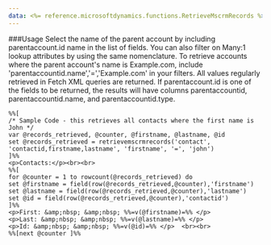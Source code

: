 ```yaml
---
data: <%= reference.microsoftdynamics.functions.RetrieveMscrmRecords %>
---
```

###Usage
Select the name of the parent account by including parentaccount.id name in the list of fields. You can also filter on Many:1 lookup attributes by using the same nomenclature. To retrieve accounts where the parent account's name is Example.com, include 'parentaccountid.name','=','Example.com' in your filters. All values regularly retrieved in Fetch XML queries are returned. If parentaccount.id is one of the fields to be returned, the results will have columns parentaccountid, parentaccountid.name, and parentaccountid.type.
```
%%[
/* Sample Code - this retrieves all contacts where the first name is John */
var @records_retrieved, @counter, @firstname, @lastname, @id
set @records_retrieved = retrievemscrmrecords('contact', 'contactid,firstname,lastname', 'firstname', '=', 'john')
]%%
<p>Contacts:</p><br><br>
%%[
for @counter = 1 to rowcount(@records_retrieved) do
set @firstname = field(row(@records_retrieved,@counter),'firstname')
set @lastname = field(row(@records_retrieved,@counter),'lastname')
set @id = field(row(@records_retrieved,@counter),'contactid')
]%%
<p>First: &amp;nbsp; &amp;nbsp; %%=v(@firstname)=%% </p>
<p>Last: &amp;nbsp; &amp;nbsp; %%=v(@lastname)=%% </p>
<p>Id: &amp;nbsp; &amp;nbsp; %%=v(@id)=%% </p>  <br><br>
%%[next @counter ]%%
```